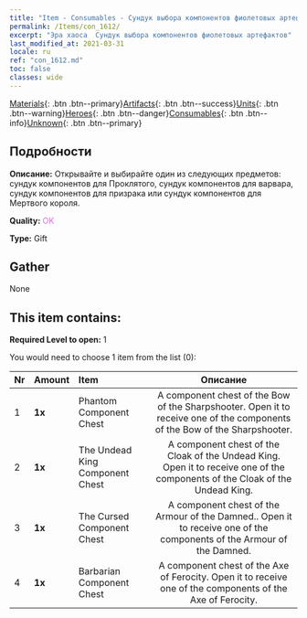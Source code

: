 ```yaml
---
title: "Item - Consumables - Сундук выбора компонентов фиолетовых артефактов"
permalink: /Items/con_1612/
excerpt: "Эра хаоса  Сундук выбора компонентов фиолетовых артефактов"
last_modified_at: 2021-03-31
locale: ru
ref: "con_1612.md"
toc: false
classes: wide
---
```

 [Materials](/ru/Items/){: .btn .btn--primary}[Artifacts](/ru/Items/Artifacts/){: .btn .btn--success}[Units](/ru/Items/Units/){: .btn .btn--warning}[Heroes](/ru/Items/Heroes/){: .btn .btn--danger}[Consumables](/ru/Items/Consumables/){: .btn .btn--info}[Unknown](/ru/Items/Unknown/){: .btn .btn--primary}

## Подробности
 **Описание:** Открывайте и выбирайте один из следующих предметов: сундук компонентов для Проклятого, сундук компонентов для варвара, сундук компонентов для призрака или сундук компонентов для Мертвого короля.

 **Quality:** <span style="color: #DA70D6">OK</span>

 **Type:** Gift

## Gather

  None

## This item contains:

 **Required Level to open:** 1

 You would need to choose 1 item from the list (0):

  | Nr | Amount |     Item    | Описание |
  |:---|:-------|:------------|:-----------:|
  | 1 |  **1x** | Phantom Component Chest | A component chest of the Bow of the Sharpshooter. Open it to receive one of the components of the Bow of the Sharpshooter.  | 
  | 2 |  **1x** | The Undead King Component Chest | A component chest of the Cloak of the Undead King. Open it to receive one of the components of the Cloak of the Undead King.  | 
  | 3 |  **1x** | The Cursed Component Chest | A component chest of the Armour of the Damned.. Open it to receive one of the components of the Armour of the Damned.  | 
  | 4 |  **1x** | Barbarian Component Chest | A component chest of the Axe of Ferocity. Open it to receive one of the components of the Axe of Ferocity.  | 
